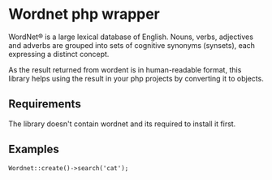 # Wordnet php wrapper

WordNet® is a large lexical database of English. Nouns, verbs, adjectives and adverbs are grouped into sets of cognitive
synonyms (synsets), each expressing a distinct concept.

As the result returned from wordent is in human-readable format, this library helps using the result in your php
projects by converting it to objects.

## Requirements

The library doesn't contain wordnet and its required to install it first.

## Examples

```
Wordnet::create()->search('cat');
```

